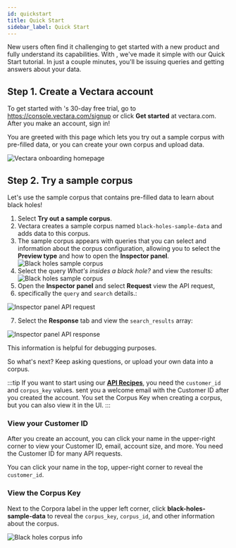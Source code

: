 ```yaml
---
id: quickstart
title: Quick Start
sidebar_label: Quick Start
---
```



New users often find it challenging to get started with a new product and
fully understand its capabilities. With <Config v="names.product"/>, we've made it simple with our
Quick Start tutorial. In just a couple minutes, you'll be issuing queries and
getting answers about your data.

## Step 1. Create a Vectara account

To get started with <Config v="names.product"/>'s 30-day free trial, go to https://console.vectara.com/signup or
click **Get started** at vectara.com. After you make an account, sign in!

You are greeted with this page which lets you try out a sample corpus with
pre-filled data, or you can create your own corpus and upload data.

![Vectara onboarding homepage](/img/vectara_onboarding_home.png)

## Step 2. Try a sample corpus

Let's use the sample corpus that contains pre-filled data to learn about black
holes!

1. Select **Try out a sample corpus**.
2. Vectara creates a sample corpus named `black-holes-sample-data` and adds
   data to this corpus.
3. The sample corpus appears with queries that you can select and information
   about the corpus configuration, allowing you to select the **Preview type**
   and how to open the **Inspector panel**.
   ![Black holes sample corpus](/img/black_holes_sample_corpus.png)
4. Select the query _What's insides a black hole?_ and view the results:
   ![Black holes sample corpus](/img/black_holes_query_results.png)
5. Open the **Inspector panel** and select **Request** view the API request,
6. specifically the `query` and `search` details.:

![Inspector panel API request](/img/black_holes_api_request.png)

7. Select the **Response** tab and view the `search_results` array:

![Inspector panel API response](/img/black_holes_api_response.png)

This information is helpful for debugging purposes.

So what's next? Keep asking questions, or upload your own data into a corpus.

:::tip
If you want to start using our [**API Recipes**](/docs/api-recipes), you need
the `customer_id` and `corpus_key` values. <Config v="names.product"/> sent
you a welcome email with the Customer ID after you created the account. You
set the Corpus Key when creating a corpus, but you can also view it in the UI.
:::

### View your Customer ID

After you create an account, you can click your name in the upper-right corner
to view your Customer ID, email, account size, and more. You need the
Customer ID for many API requests.

You can click your name in the top, upper-right corner to reveal
the `customer_id`.

### View the Corpus Key

Next to the Corpora label in the upper left corner, click
**black-holes-sample-data** to reveal the `corpus_key`, `corpus_id`, and other
information about the corpus.

![Black holes corpus info](/img/black_holes_corpus_info.png)
